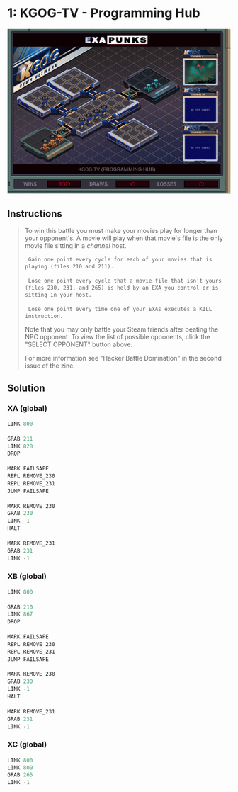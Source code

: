 # 1: KGOG-TV - Programming Hub

<div align="center"><img src="EXAPUNKS - KGOG-TV (2022-12-05-19-22-41).gif" /></div>

## Instructions
> To win this battle you must make your movies play for longer than your opponent's. A movie will play when that movie's file is the only movie file sitting in a *channel* host.
> 
>      Gain one point every cycle for each of your movies that is playing (files 210 and 211).
> 
>      Lose one point every cycle that a movie file that isn't yours (files 230, 231, and 265) is held by an EXA you control or is sitting in your host.
> 
>      Lose one point every time one of your EXAs executes a KILL instruction.
> 
> Note that you may only battle your Steam friends after beating the NPC opponent. To view the list of possible opponents, click the "SELECT OPPONENT" button above.
> 
> For more information see "Hacker Battle Domination" in the second issue of the zine.

## Solution

### XA (global)
```asm
LINK 800

GRAB 211
LINK 828
DROP

MARK FAILSAFE
REPL REMOVE_230
REPL REMOVE_231
JUMP FAILSAFE

MARK REMOVE_230
GRAB 230
LINK -1
HALT

MARK REMOVE_231
GRAB 231
LINK -1
```

### XB (global)
```asm
LINK 800

GRAB 210
LINK 867
DROP

MARK FAILSAFE
REPL REMOVE_230
REPL REMOVE_231
JUMP FAILSAFE

MARK REMOVE_230
GRAB 230
LINK -1
HALT

MARK REMOVE_231
GRAB 231
LINK -1
```

### XC (global)
```asm
LINK 800
LINK 809
GRAB 265
LINK -1
```

